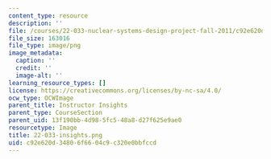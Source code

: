 ```yaml
---
content_type: resource
description: ''
file: /courses/22-033-nuclear-systems-design-project-fall-2011/c92e620d34806f6604c9c320e0bbfccd_22-033-insights.png
file_size: 163016
file_type: image/png
image_metadata:
  caption: ''
  credit: ''
  image-alt: ''
learning_resource_types: []
license: https://creativecommons.org/licenses/by-nc-sa/4.0/
ocw_type: OCWImage
parent_title: Instructor Insights
parent_type: CourseSection
parent_uid: 13f190bb-4d98-5fc5-48a8-d27f625e9ae0
resourcetype: Image
title: 22-033-insights.png
uid: c92e620d-3480-6f66-04c9-c320e0bbfccd
---
```


